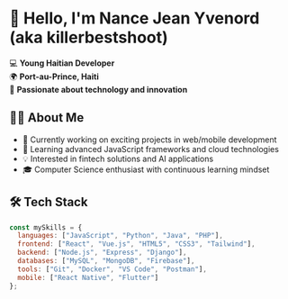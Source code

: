 # 👋 Hello, I'm Nance Jean Yvenord (aka killerbestshoot)

💻 **Young Haitian Developer**  
🌍 **Port-au-Prince, Haiti**  
🚀 **Passionate about technology and innovation**

## 👨‍💻 About Me

- 🔭 Currently working on exciting projects in web/mobile development
- 🌱 Learning advanced JavaScript frameworks and cloud technologies
- 💡 Interested in fintech solutions and AI applications
- 🎓 Computer Science enthusiast with continuous learning mindset

## 🛠 Tech Stack

```javascript
const mySkills = {
  languages: ["JavaScript", "Python", "Java", "PHP"],
  frontend: ["React", "Vue.js", "HTML5", "CSS3", "Tailwind"],
  backend: ["Node.js", "Express", "Django"],
  databases: ["MySQL", "MongoDB", "Firebase"],
  tools: ["Git", "Docker", "VS Code", "Postman"],
  mobile: ["React Native", "Flutter"]
};
